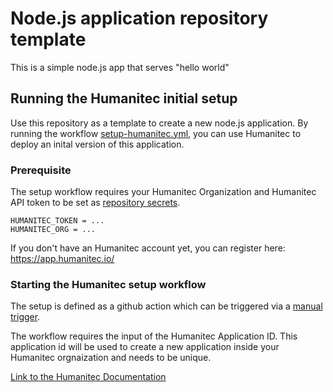 # Node.js application repository template

This is a simple node.js app that serves "hello world"

## Running the Humanitec initial setup

Use this repository as a template to create a new node.js application.
By running the workflow [setup-humanitec.yml](.github/workflows/setup-humanitec.yml), you can use Humanitec to deploy an inital version of this application.

### Prerequisite

The setup workflow requires your Humanitec Organization and Humanitec API token to be set as [repository secrets](https://docs.github.com/en/actions/security-guides/encrypted-secrets#creating-encrypted-secrets-for-a-repository).

```
HUMANITEC_TOKEN = ...
HUMANITEC_ORG = ...
```

If you don't have an Humanitec account yet, you can register here: https://app.humanitec.io/

### Starting the Humanitec setup workflow

The setup is defined as a github action which can be triggered via a [manual trigger](https://docs.github.com/en/actions/managing-workflow-runs/manually-running-a-workflow).

The workflow requires the input of the Humanitec Application ID. This application id will be used to create a new application inside your Humanitec orgnaization and needs to be unique.

[Link to the Humanitec Documentation](https://docs.humanitec.com/)
